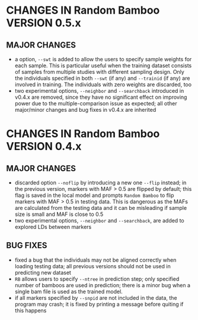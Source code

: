 # CHANGES IN Random Bamboo VERSION 0.5.x

## MAJOR CHANGES

- a option, `--swt` is added to allow the users to specify sample weights for each sample. This is particular useful when the training dataset consists of samples from multiple studies with different sampling design. Only the individuals specified in both `--swt` (if any) and `--trainid` (if any) are involved in training. The individuals with zero weights are discarded, too
- two experimental options, `--neighbor` and `--searchback` introduced in v0.4.x are removed, since they have no significant effect on improving power due to the multiple-comparison issue as expected; all other major/minor changes and bug fixes in v0.4.x are inherited


# CHANGES IN Random Bamboo VERSION 0.4.x

## MAJOR CHANGES

- discarded option `--noflip` by introducing a new one `--flip` instead; in the previous version, markers with MAF > 0.5 are flipped by default; this flag is saved in the local model and prompts `Random Bamboo` to flip markers with MAF > 0.5 in testing data. This is dangerous as the MAFs are calculated from the testing data and it can be misleading if sample size is small and MAF is close to 0.5
- two experimental options, `--neighbor` and `--searchback`, are added to explored LDs between markers

## BUG FIXES

- fixed a bug that the individuals may not be aligned correctly when loading testing data; all previous versions should not be used in predicting new dataset
- `RB` allows users to specify `--ntree` in prediction step; only specified number of bamboos are used in prediction; there is a minor bug when a single bam file is used as the trained model.
- if all markers specified by `--snpid` are not included in the data, the program may crash; it is fixed by printing a message before quiting if this happens 
